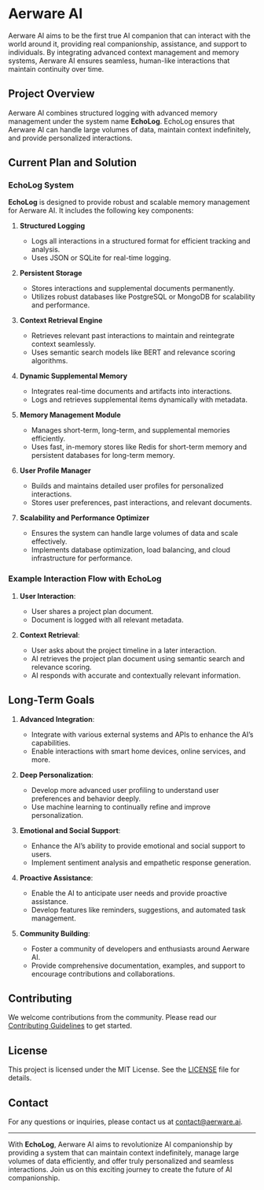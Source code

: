 # Aerware AI

Aerware AI aims to be the first true AI companion that can interact with the world around it, providing real companionship, assistance, and support to individuals. By integrating advanced context management and memory systems, Aerware AI ensures seamless, human-like interactions that maintain continuity over time.

## Project Overview

Aerware AI combines structured logging with advanced memory management under the system name **EchoLog**. EchoLog ensures that Aerware AI can handle large volumes of data, maintain context indefinitely, and provide personalized interactions.

## Current Plan and Solution

### EchoLog System

**EchoLog** is designed to provide robust and scalable memory management for Aerware AI. It includes the following key components:

1. **Structured Logging**
   - Logs all interactions in a structured format for efficient tracking and analysis.
   - Uses JSON or SQLite for real-time logging.

2. **Persistent Storage**
   - Stores interactions and supplemental documents permanently.
   - Utilizes robust databases like PostgreSQL or MongoDB for scalability and performance.

3. **Context Retrieval Engine**
   - Retrieves relevant past interactions to maintain and reintegrate context seamlessly.
   - Uses semantic search models like BERT and relevance scoring algorithms.

4. **Dynamic Supplemental Memory**
   - Integrates real-time documents and artifacts into interactions.
   - Logs and retrieves supplemental items dynamically with metadata.

5. **Memory Management Module**
   - Manages short-term, long-term, and supplemental memories efficiently.
   - Uses fast, in-memory stores like Redis for short-term memory and persistent databases for long-term memory.

6. **User Profile Manager**
   - Builds and maintains detailed user profiles for personalized interactions.
   - Stores user preferences, past interactions, and relevant documents.

7. **Scalability and Performance Optimizer**
   - Ensures the system can handle large volumes of data and scale effectively.
   - Implements database optimization, load balancing, and cloud infrastructure for performance.

### Example Interaction Flow with EchoLog

1. **User Interaction**:
   - User shares a project plan document.
   - Document is logged with all relevant metadata.

2. **Context Retrieval**:
   - User asks about the project timeline in a later interaction.
   - AI retrieves the project plan document using semantic search and relevance scoring.
   - AI responds with accurate and contextually relevant information.

## Long-Term Goals

1. **Advanced Integration**:
   - Integrate with various external systems and APIs to enhance the AI’s capabilities.
   - Enable interactions with smart home devices, online services, and more.

2. **Deep Personalization**:
   - Develop more advanced user profiling to understand user preferences and behavior deeply.
   - Use machine learning to continually refine and improve personalization.

3. **Emotional and Social Support**:
   - Enhance the AI’s ability to provide emotional and social support to users.
   - Implement sentiment analysis and empathetic response generation.

4. **Proactive Assistance**:
   - Enable the AI to anticipate user needs and provide proactive assistance.
   - Develop features like reminders, suggestions, and automated task management.

5. **Community Building**:
   - Foster a community of developers and enthusiasts around Aerware AI.
   - Provide comprehensive documentation, examples, and support to encourage contributions and collaborations.

## Contributing

We welcome contributions from the community. Please read our [Contributing Guidelines](CONTRIBUTING.md) to get started.

## License

This project is licensed under the MIT License. See the [LICENSE](LICENSE) file for details.

## Contact

For any questions or inquiries, please contact us at [contact@aerware.ai](mailto:contact@aerware.ai).

---

With **EchoLog**, Aerware AI aims to revolutionize AI companionship by providing a system that can maintain context indefinitely, manage large volumes of data efficiently, and offer truly personalized and seamless interactions. Join us on this exciting journey to create the future of AI companionship.
